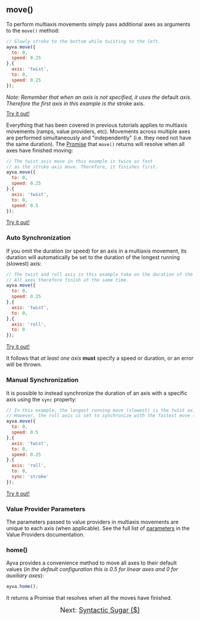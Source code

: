 ## move()

To perform multiaxis movements simply pass additional axes as arguments to the ```move()``` method:

```javascript
// Slowly stroke to the bottom while twisting to the left.
ayva.move({
  to: 0,
  speed: 0.25
},{
  axis: 'twist',
  to: 0,
  speed: 0.25
});
```
_Note: Remember that when an axis is not specified, it uses the_ default _axis. Therefore the first axis in this example is the_ stroke axis.  
<a href="./tutorial-examples/move-multiaxis-example-1.html" target="_blank" style="padding-top:10px; display:block">Try it out!</a>

Everything that has been covered in previous tutorials applies to multiaxis movements (ramps, value providers, etc).
Movements across multiple axes are performed simultaneously and "independently" (i.e. they need not have the same duration). The <a href="https://developer.mozilla.org/en-US/docs/Web/JavaScript/Reference/Global_Objects/Promise" target="_blank">Promise</a> that ```move()``` returns will resolve when all axes have finished moving:

```javascript
// The twist axis move in this example is twice as fast 
// as the stroke axis move. Therefore, it finishes first.
ayva.move({
  to: 0,
  speed: 0.25
},{
  axis: 'twist',
  to: 0,
  speed: 0.5
});
```

<a href="./tutorial-examples/move-multiaxis-example-2.html" target="_blank">Try it out!</a>

<h3 id="auto-sync">Auto Synchronization</h3>

If you omit the duration (or speed) for an axis in a multiaxis movement, its duration will automatically be set to the duration of the longest running (slowest) axis:
```javascript
// The twist and roll axis in this example take on the duration of the stroke axis.
// All axes therefore finish at the same time.
ayva.move({
  to: 0,
  speed: 0.25
},{
  axis: 'twist',
  to: 0,
},{
  axis: 'roll',
  to: 0
});
```

<a href="./tutorial-examples/move-multiaxis-example-3.html" target="_blank">Try it out!</a>

It follows that _at least one axis_ __must__ specify a speed or duration, or an error will be thrown.

### Manual Synchronization
It is possible to instead synchronize the duration of an axis with a specific axis using the ```sync``` property:
```javascript
// In this example, the longest running move (slowest) is the twist axis.
// However, the roll axis is set to synchronize with the fastest move (the stroke axis).
ayva.move({
  to: 0,
  speed: 0.5
},{
  axis: 'twist',
  to: 0,
  speed: 0.25
},{
  axis: 'roll',
  to: 0,
  sync: 'stroke'
});
```

<a href="./tutorial-examples/move-multiaxis-example-4.html" target="_blank">Try it out!</a>

### Value Provider Parameters
The parameters passed to value providers in multiaxis movements are unique to each axis (when applicable).
See the full list of <a href="./tutorial-motion-api-value-providers.html#parameters" target="_blank">parameters</a> in the Value Providers documentation.

### home()
Ayva provides a convenience method to move all axes to their default values (_in the default configuration this is 0.5 for linear axes and 0 for auxiliary axes_):

```javascript
ayva.home();
```

It returns a Promise that resolves when all the moves have finished.

<div style="text-align: center; font-size: 18px">Next: <a href="./tutorial-motion-api-syntactic-sugar.html">Syntactic Sugar ($)</a></div>






